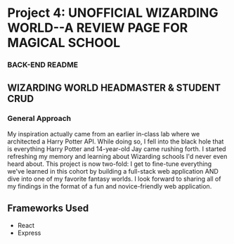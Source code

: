 # Project 4: UNOFFICIAL WIZARDING WORLD--A REVIEW PAGE FOR MAGICAL SCHOOL

### BACK-END README

## WIZARDING WORLD HEADMASTER & STUDENT CRUD

### General Approach

My inspiration actually came from an earlier in-class lab where we architected a Harry Potter API. While doing so, I fell into the black hole that is everything Harry Potter and 14-year-old Jay came rushing forth. I started refreshing my memory and learning about Wizarding schools I'd never even heard about. This project is now two-fold: I get to fine-tune everything we've learned in this cohort by building a full-stack web application AND dive into one of my favorite fantasy worlds. I look forward to sharing all of my findings in the format of a fun and novice-friendly web application.

## Frameworks Used

- React
- Express
